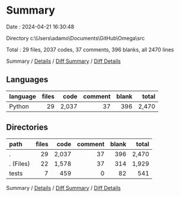 # Summary

Date : 2024-04-21 16:30:48

Directory c:\\Users\\adamo\\Documents\\GitHub\\Omega\\src

Total : 29 files,  2037 codes, 37 comments, 396 blanks, all 2470 lines

Summary / [Details](details.md) / [Diff Summary](diff.md) / [Diff Details](diff-details.md)

## Languages
| language | files | code | comment | blank | total |
| :--- | ---: | ---: | ---: | ---: | ---: |
| Python | 29 | 2,037 | 37 | 396 | 2,470 |

## Directories
| path | files | code | comment | blank | total |
| :--- | ---: | ---: | ---: | ---: | ---: |
| . | 29 | 2,037 | 37 | 396 | 2,470 |
| . (Files) | 22 | 1,578 | 37 | 314 | 1,929 |
| tests | 7 | 459 | 0 | 82 | 541 |

Summary / [Details](details.md) / [Diff Summary](diff.md) / [Diff Details](diff-details.md)